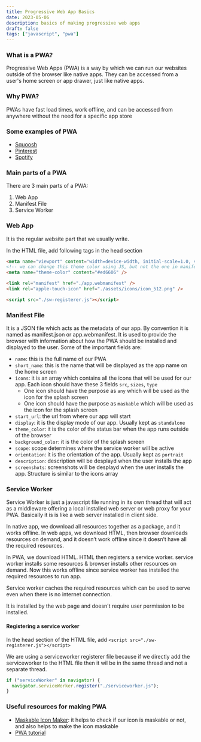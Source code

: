 ```yaml
---
title: Progressive Web App Basics
date: 2023-05-06
description: basics of making progressive web apps
draft: false
tags: ["javascript", "pwa"]
---
```


### What is a PWA?

Progressive Web Apps (PWA) is a way by which we can run our websites outside of the browser like native apps. They can be accessed from a user's home screen or app drawer, just like native apps.

### Why PWA?

PWAs have fast load times, work offline, and can be accessed from anywhere without the need for a specific app store

### Some examples of PWA

- [Squoosh](https://squoosh.app)
- [Pinterest](https://www.pinterest.com)
- [Spotify](https://open.spotify.com)

### Main parts of a PWA

There are 3 main parts of a PWA:

1. Web App
2. Manifest File
3. Service Worker

### Web App

It is the regular website part that we usually write.

In the HTML file, add following tags in the head section

```html
<meta name="viewport" content="width=device-width, initial-scale=1.0, viewport-fit=cover" />
<!-- we can change this theme color using JS, but not the one in manifest file  -->
<meta name="theme-color" content="#ed6606" />

<link rel="manifest" href="./app.webmanifest" />
<link rel="apple-touch-icon" href="./assets/icons/icon_512.png" />

<script src="./sw-registerer.js"></script>
```

### Manifest File

It is a JSON file which acts as the metadata of our app. By convention it is named as manifest.json or app.webmanifest. It is used to provide the browser with information about how the PWA should be installed and displayed to the user.
Some of the important fields are:

- `name`: this is the full name of our PWA
- `short_name`: this is the name that will be displayed as the app name on the home screen
- `icons`: it is an array which contains all the icons that will be used for our app. Each icon should have these 3 fields `src`, `sizes`, `type`
  - One icon should have the purpose as `any` which will be used as the icon for the splash screen
  - One icon should have the purpose as `maskable` which will be used as the icon for the splash screen
- `start_url`: the url from where our app will start
- `display`: it is the display mode of our app. Usually kept as `standalone`
- `theme_color`: it is the color of the status bar when the app runs outside of the browser
- `background_color`: it is the color of the splash screen
- `scope`: scope determines where the service worker will be active
- `orientation`: it is the orientation of the app. Usually kept as `portrait`
- `description`: description will be desplayd when the user installs the app
- `screenshots`: screenshots will be desplayd when the user installs the app. Structure is similar to the icons array

### Service Worker

Service Worker is just a javascript file running in its own thread that will act as a middleware offering a local installed web server or web proxy for your PWA.
Basically it is is like a web server installed in client side.

In native app, we download all resources together as a package, and it works offline. In web apps, we download HTML, then browser downloads resources on demand, and it doesn’t work offline since it doesn’t have all the required resources.

In PWA, we download HTML. HTML then registers a service worker. service worker installs some resources & browser installs other resources on demand. Now this works offline since service worker has installed the required resources to run app.

Service worker caches the required resources which can be used to serve even when there is no internet connection.

It is installed by the web page and doesn't require user permission to be installed.

#### Registering a service worker

In the head section of the HTML file, add `<script src="./sw-registerer.js"></script>`

We are using a serviceworker registerer file because if we directly add the serviceworker to the HTML file then it wil be in the same thread and not a separate thread.

```js
if ("serviceWorker" in navigator) {
  navigator.serviceWorker.register("./serviceworker.js");
}
```

### Useful resources for making PWA

- [Maskable Icon Maker](https://maskable.app): it helps to check if our icon is maskable or not, and also helps to make the icon maskable
- [PWA tutorial](https://web.dev/learn/pwa/)
